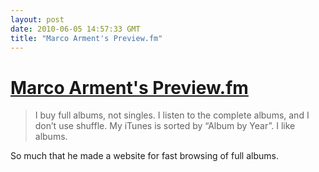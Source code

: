 ```yaml
---
layout: post
date: 2010-06-05 14:57:33 GMT
title: "Marco Arment's Preview.fm"
---
```

# [Marco Arment's Preview.fm](http://www.marco.org/666491230)

> I buy full albums, not singles. I listen to the complete albums, and I don’t use shuffle. My iTunes is sorted by “Album by Year”. I like albums.

So much that he made a website for fast browsing of full albums.